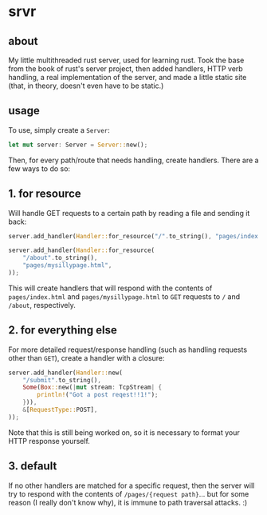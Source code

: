 # srvr

## about

My little multithreaded rust server, used for learning rust. Took the base from the book of rust's server project, then added handlers, HTTP verb handling, a real implementation of the server, and made a little static site (that, in theory, doesn't even have to be static.)

## usage

To use, simply create a `Server`:

```rust
let mut server: Server = Server::new();
```

Then, for every path/route that needs handling, create handlers. There are a few ways to do so:

## 1. for resource

Will handle GET requests to a certain path by reading a file and sending it back:

```rust
server.add_handler(Handler::for_resource("/".to_string(), "pages/index.html"));

server.add_handler(Handler::for_resource(
    "/about".to_string(),
    "pages/mysillypage.html",
));
```

This will create handlers that will respond with the contents of `pages/index.html` and `pages/mysillypage.html` to `GET` requests to `/` and `/about`, respectively.

## 2. for everything else

For more detailed request/response handling (such as handling requests other than `GET`), create a handler with a closure:

```rust
server.add_handler(Handler::new(
    "/submit".to_string(),
    Some(Box::new(|mut stream: TcpStream| {
        println!("Got a post reqest!!1!");
    })),
    &[RequestType::POST],
));
```

Note that this is still being worked on, so it is necessary to format your HTTP response yourself.

## 3. default

If no other handlers are matched for a specific request, then the server will try to respond with the contents of `/pages/{request path}`... but for some reason (I really don't know why), it is immune to path traversal attacks. :)
